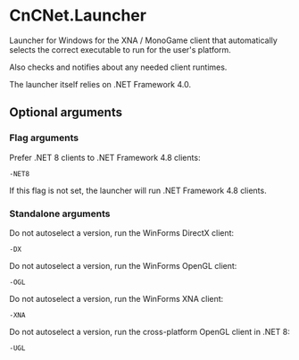# CnCNet.Launcher
Launcher for Windows for the XNA / MonoGame client that automatically selects the correct executable to run for the user's platform.

Also checks and notifies about any needed client runtimes.

The launcher itself relies on .NET Framework 4.0.

## Optional arguments

### Flag arguments
Prefer .NET 8 clients to .NET Framework 4.8 clients:
```
-NET8
```

If this flag is not set, the launcher will run .NET Framework 4.8 clients.

### Standalone arguments
Do not autoselect a version, run the WinForms DirectX client:
```
-DX
```
Do not autoselect a version, run the WinForms OpenGL client:
```
-OGL
```
Do not autoselect a version, run the WinForms XNA client:
```
-XNA
```
Do not autoselect a version, run the cross-platform OpenGL client in .NET 8:
```
-UGL
```